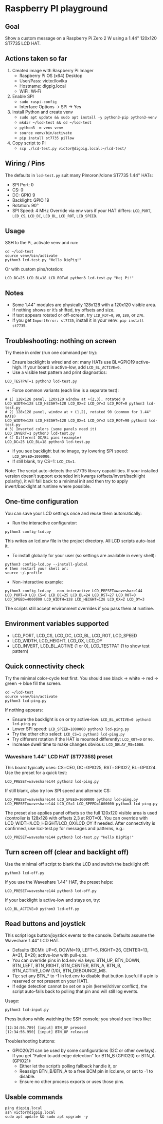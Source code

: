 # Raspberry PI playground

## Goal
Show a custom message on a Raspberry Pi Zero 2 W using a 1.44" 120x120 ST7735 LCD HAT.

## Actions taken so far
1. Created image with Raspberry Pi Imager
   - Raspberry Pi OS (x64) Desktop
   - User/Pass: victor/lovlka
   - Hostname: digpig.local
   - WiFi: Wi‑Fi
2. Enable SPI
   - `sudo raspi-config`
   - Interface Options -> SPI -> Yes
3. Install Python and create venv
   - `sudo apt update && sudo apt install -y python3-pip python3-venv`
   - `mkdir ~/lcd-test && cd ~/lcd-test`
   - `python3 -m venv venv`
   - `source venv/bin/activate`
   - `pip install st7735 pillow`
4. Copy script to PI
   - `scp ./lcd-test.py victor@digpig.local:~/lcd-test/`

## Wiring / Pins
The defaults in `lcd-test.py` suit many Pimoroni/clone ST7735 1.44" HATs:
- SPI Port: 0
- CS: 0
- DC: GPIO 9
- Backlight: GPIO 19
- Rotation: 90°
- SPI Speed: 4 MHz
Override via env vars if your HAT differs: `LCD_PORT`, `LCD_CS`, `LCD_DC`, `LCD_BL`, `LCD_ROT`, `LCD_SPEED`.

## Usage
SSH to the Pi, activate venv and run:
```
cd ~/lcd-test
source venv/bin/activate
python3 lcd-test.py "Hello DigPig!"
```
Or with custom pins/rotation:
```
LCD_DC=25 LCD_BL=18 LCD_ROT=0 python3 lcd-test.py "Hej Pi!"
```

## Notes
- Some 1.44" modules are physically 128x128 with a 120x120 visible area. If nothing shows or it’s shifted, try offsets and size.
- If text appears rotated or off-screen, try `LCD_ROT=0`, `90`, `180`, or `270`.
- If you get `ImportError: st7735`, install it in your venv: `pip install st7735`.

## Troubleshooting: nothing on screen
Try these in order (run one command per try):
- Ensure backlight is wired and on: many HATs use BL=GPIO19 active-high. If your board is active-low, add `LCD_BL_ACTIVE=0`.
- Use a visible test pattern and print diagnostics:
```
LCD_TESTPAT=1 python3 lcd-test.py
```
- Force common variants (each line is a separate test):
```
# 1) 128x128 panel, 120x120 window at +(2,3), rotated 0
LCD_WIDTH=128 LCD_HEIGHT=128 LCD_OX=2 LCD_OY=3 LCD_ROT=0 python3 lcd-test.py
# 2) 128x128 panel, window at + (1,2), rotated 90 (common for 1.44" HATs)
LCD_WIDTH=128 LCD_HEIGHT=128 LCD_OX=1 LCD_OY=2 LCD_ROT=90 python3 lcd-test.py
# 3) Inverted colors (some panels need it)
LCD_INVERT=1 python3 lcd-test.py
# 4) Different DC/BL pins (example)
LCD_DC=25 LCD_BL=18 python3 lcd-test.py
```
- If you see backlight but no image, try lowering SPI speed: `LCD_SPEED=1000000`.
- If still blank, try CS=1: `LCD_CS=1`.

Note: The script auto-detects the st7735 library capabilities. If your installed version doesn’t support extended init kwargs (offsets/invert/backlight polarity), it will fall back to a minimal init and then try to apply invert/backlight at runtime where possible.

## One-time configuration
You can save your LCD settings once and reuse them automatically:

- Run the interactive configurator:
```
python3 config-lcd.py
```
This writes an lcd.env file in the project directory. All LCD scripts auto-load it.

- To install globally for your user (so settings are available in every shell):
```
python3 config-lcd.py --install-global
# then restart your shell or:
source ~/.profile
```

- Non-interactive example:
```
python3 config-lcd.py --non-interactive LCD_PRESET=waveshare144 LCD_PORT=0 LCD_CS=0 LCD_DC=25 LCD_BL=24 LCD_RST=27 LCD_ROT=0 LCD_SPEED=4000000 LCD_WIDTH=128 LCD_HEIGHT=128 LCD_OX=2 LCD_OY=3
```

The scripts still accept environment overrides if you pass them at runtime. 

## Environment variables supported
- LCD_PORT, LCD_CS, LCD_DC, LCD_BL, LCD_ROT, LCD_SPEED
- LCD_WIDTH, LCD_HEIGHT, LCD_OX, LCD_OY
- LCD_INVERT, LCD_BL_ACTIVE (1 or 0), LCD_TESTPAT (1 to show test pattern)

## Quick connectivity check
Try the minimal color-cycle test first. You should see black → white → red → green → blue fill the screen.
```
cd ~/lcd-test
source venv/bin/activate
python3 lcd-ping.py
```
If nothing appears:
- Ensure the backlight is on or try active-low: `LCD_BL_ACTIVE=0 python3 lcd-ping.py`
- Lower SPI speed: `LCD_SPEED=1000000 python3 lcd-ping.py`
- Try the other chip select: `LCD_CS=1 python3 lcd-ping.py`
- Try different rotation if the HAT is mounted differently: `LCD_ROT=0` or `90`.
- Increase dwell time to make changes obvious: `LCD_DELAY_MS=1000`.

### Waveshare 1.44" LCD HAT (ST7735S) preset
This board typically uses: CS=CE0, DC=GPIO25, RST=GPIO27, BL=GPIO24.
Use the preset for a quick test:
```
LCD_PRESET=waveshare144 python3 lcd-ping.py
```
If still blank, also try low SPI speed and alternate CS:
```
LCD_PRESET=waveshare144 LCD_SPEED=1000000 python3 lcd-ping.py
LCD_PRESET=waveshare144 LCD_CS=1 LCD_SPEED=1000000 python3 lcd-ping.py
```
The preset also applies panel offsets so the full 120x120 visible area is used (controller is 128x128 with offsets 2,3 at ROT=0). You can override with LCD_WIDTH/LCD_HEIGHT/LCD_OX/LCD_OY if needed.
After connectivity is confirmed, use lcd-test.py for messages and patterns, e.g.:
```
LCD_PRESET=waveshare144 python3 lcd-test.py "Hello DigPig!"
```

## Turn screen off (clear and backlight off)
Use the minimal off script to blank the LCD and switch the backlight off:
```
python3 lcd-off.py
```
If you use the Waveshare 1.44" HAT, the preset helps:
```
LCD_PRESET=waveshare144 python3 lcd-off.py
```
If your backlight is active-low and stays on, try:
```
LCD_BL_ACTIVE=0 python3 lcd-off.py
```

## Read buttons and joystick
This script logs button/joystick events to the console. Defaults assume the Waveshare 1.44" LCD HAT.
- Defaults (BCM): UP=6, DOWN=19, LEFT=5, RIGHT=26, CENTER=13, A=21, B=20; active-low with pull-ups.
- You can override pins in lcd.env via keys: BTN_UP, BTN_DOWN, BTN_LEFT, BTN_RIGHT, BTN_CENTER, BTN_A, BTN_B, BTN_ACTIVE_LOW (1/0), BTN_DEBOUNCE_MS.
- Tip: set any BTN_* to -1 in lcd.env to disable that button (useful if a pin is reserved or not present on your HAT).
- If edge detection cannot be set on a pin (kernel/driver conflict), the script auto-falls back to polling that pin and will still log events.

Usage:
```
python3 lcd-input.py
```
Press buttons while watching the SSH console; you should see lines like:
```
[12:34:56.789] [input] BTN_UP pressed
[12:34:56.950] [input] BTN_UP released
```

Troubleshooting buttons:
- GPIO20/21 can be used by some configurations (I2C or other overlays). If you get “Failed to add edge detection” for BTN_B (GPIO20) or BTN_A (GPIO21):
  - Either let the script’s polling fallback handle it, or
  - Reassign BTN_B/BTN_A to a free BCM pin in lcd.env, or set to -1 to disable.
  - Ensure no other process exports or uses those pins.

## Usable commands
```
ping digpig.local
ssh victor@digpig.local
sudo apt update && sudo apt upgrade -y
```